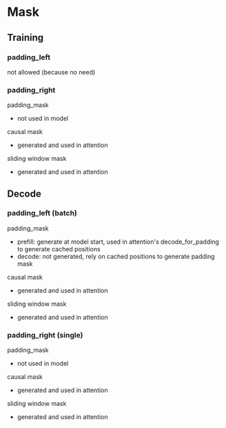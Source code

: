 # Mask 

## Training

### padding_left
not allowed (because no need)

### padding_right
padding_mask
- not used in model

causal mask
- generated and used in attention

sliding window mask
- generated and used in attention


## Decode

### padding_left (batch)
padding_mask
- prefill: generate at model start, used in attention's decode_for_padding to generate cached positions
- decode: not generated, rely on cached positions to generate padding mask

causal mask
- generated and used in attention


sliding window mask
- generated and used in attention

### padding_right (single)
padding_mask
- not used in model

causal mask
- generated and used in attention

sliding window mask
- generated and used in attention
